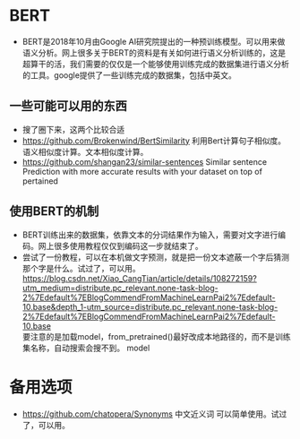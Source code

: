 # BERT
- BERT是2018年10月由Google AI研究院提出的一种预训练模型。可以用来做语义分析。网上很多关于BERT的资料是有关如何进行语义分析训练的，这是超算干的活，我们需要的仅仅是一个能够使用训练完成的数据集进行语义分析的工具。google提供了一些训练完成的数据集，包括中英文。
## 一些可能可以用的东西
- 搜了圈下来，这两个比较合适
- https://github.com/Brokenwind/BertSimilarity  利用Bert计算句子相似度。语义相似度计算。文本相似度计算。
- https://github.com/shangan23/similar-sentences Similar sentence Prediction with more accurate results with your dataset on top of pertained 
## 使用BERT的机制
- BERT训练出来的数据集，依靠文本的分词结果作为输入，需要对文字进行编码。网上很多使用教程仅仅到编码这一步就结束了。
- 尝试了一份教程，可以在本机做文字预测，就是把一份文本遮蔽一个字后猜测那个字是什么。试过了，可以用。 https://blog.csdn.net/Xiao_CangTian/article/details/108272159?utm_medium=distribute.pc_relevant.none-task-blog-2%7Edefault%7EBlogCommendFromMachineLearnPai2%7Edefault-10.base&depth_1-utm_source=distribute.pc_relevant.none-task-blog-2%7Edefault%7EBlogCommendFromMachineLearnPai2%7Edefault-10.base    
    要注意的是加载model，from_pretrained()最好改成本地路径的，而不是训练集名称，自动搜索会搜不到。
model
# 备用选项
- https://github.com/chatopera/Synonyms 中文近义词 可以简单使用。试过了，可以用。